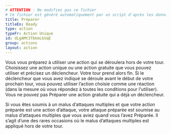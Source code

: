 ```yaml
---
# ATTENTION : Ne modifiez pas ce fichier
# Ce fichier est généré automatiquement par un script d'après les données du module Foundry VTT officiel et de sa traduction
title: Préparer
titleEn: Ready
type: action
typeFr: Action Unique
id: dLgAMt3TbkmLkUqE
group: actions
layout: action
---
```

Vous vous préparez à utiliser une action qui se déroulera hors de votre tour. Choisissez une action unique ou une action gratuite que vous pouvez utiliser et précisez un déclencheur. Votre tour prend alors fin. Si le déclencheur que vous avez indiqué se déroule avant le début de votre prochain tour, vous pouvez utiliser l’action choisie comme une réaction (dans la mesure où vous répondez à toutes les conditions pour l'utiliser). Vous ne pouvez pas Préparer une action gratuite qui a déjà un déclencheur.

Si vous êtes soumis à un malus d’attaques multiples et que votre action préparée est une action d’attaque, votre attaque préparée est soumise au malus d’attaques multiples que vous aviez quand vous l’avez Préparée. Il s’agit d’une des rares occasions où le malus d’attaques multiples est appliqué hors de votre tour.


